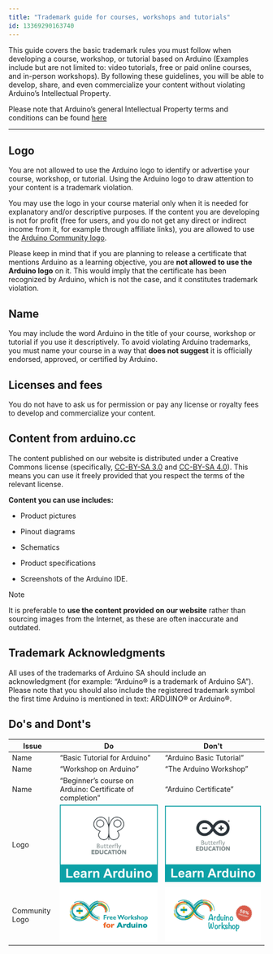 ```yaml
---
title: "Trademark guide for courses, workshops and tutorials"
id: 13369290163740
---
```


This guide covers the basic trademark rules you must follow when developing a course, workshop, or tutorial based on Arduino (Examples include but are not limited to: video tutorials, free or paid online courses, and in-person workshops). By following these guidelines, you will be able to develop, share, and even commercialize your content without violating Arduino’s Intellectual Property.

Please note that Arduino’s general Intellectual Property terms and conditions can be found [here](https://www.arduino.cc/en/trademark)

---

## Logo

You are not allowed to use the Arduino logo to identify or advertise your course, workshop, or tutorial. Using the Arduino logo to draw attention to your content is a trademark violation.

You may use the logo in your course material only when it is needed for explanatory and/or descriptive purposes.
If the content you are developing is not for profit (free for users, and you do not get any direct or indirect income from it, for example through affiliate links), you are allowed to use the [Arduino Community logo](https://www.arduino.cc/en/trademark/community-logo).

Please keep in mind that if you are planning to release a certificate that mentions Arduino as a learning objective, you are **not allowed to use the Arduino logo** on it. This would imply that the certificate has been recognized by Arduino, which is not the case, and it constitutes trademark violation.

## Name

You may include the word Arduino in the title of your course, workshop or tutorial if you use it descriptively.
To avoid violating Arduino trademarks, you must name your course in a way that **does not suggest** it is officially endorsed, approved, or certified by Arduino.

## Licenses and fees

You do not have to ask us for permission or pay any license or royalty fees to develop and commercialize your content.

## Content from arduino.cc

The content published on our website is distributed under a Creative Commons license (specifically, [CC-BY-SA 3.0](https://creativecommons.org/licenses/by-sa/3.0/) and [CC-BY-SA 4.0](https://creativecommons.org/licenses/by-sa/4.0/)). This means you can use it freely provided that you respect the terms of the relevant license.

**Content you can use includes:**

- Product pictures

- Pinout diagrams

- Schematics

- Product specifications

- Screenshots of the Arduino IDE.

> [!NOTE]
> It is preferable to **use the content provided on our website** rather than sourcing images from the Internet, as these are often inaccurate and outdated.

## Trademark Acknowledgments

All uses of the trademarks of Arduino SA should include an acknowledgment (for example: “Arduino® is a trademark of Arduino SA”). Please note that you should also include the registered trademark symbol the first time Arduino is mentioned in text: ARDUINO® or Arduino®.

## Do's and Dont's

| Issue | Do | Don't|
| ----------- | ----------- | ----------- |
| Name | “Basic Tutorial for Arduino” | “Arduino Basic Tutorial” |
| Name | “Workshop on Arduino” | “The Arduino Workshop” |
| Name | “Beginner’s course on Arduino: Certificate of completion” | “Arduino Certificate”  |
| Logo | ![Workshop logo without Arduino logo](img/Workshop_logo_good.jpg) | ![Workshop logo with Arduino logo](img/Workshop_logo_bad.jpg) |
| Community Logo | ![Community Workshop logo that says "Free Workshop for Arduino"](img/Community-Logo-Ex-good.jpg) | ![Community Workshop logo that says "Arduino Workshop"](img/Community-Logo-Ex-bad.jpg) |
